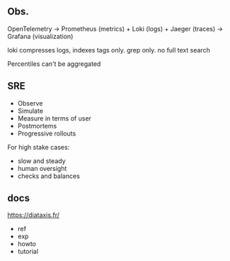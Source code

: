 ---
---
## Obs. 

OpenTelemetry → Prometheus (metrics) + Loki (logs) + Jaeger (traces) → Grafana (visualization)

loki compresses logs, indexes tags only. grep only. no full text search 

Percentiles can't be aggregated 

## SRE

- Observe   
- Simulate   
- Measure in terms of user  
- Postmortems   
- Progressive rollouts   

For high stake cases:
- slow and steady 
- human oversight 
- checks and balances 


## docs 

<https://diataxis.fr/>

- ref
- exp 
- howto
- tutorial